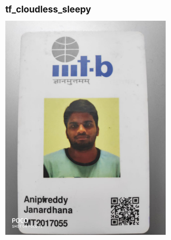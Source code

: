 # tf_cloudless_sleepy

![My PIC](https://github.com/MT2017055/tf_cloudless_sleepy/blob/master/WhatsApp%20Image%202019-03-01%20at%2020.35.42.jpeg)


